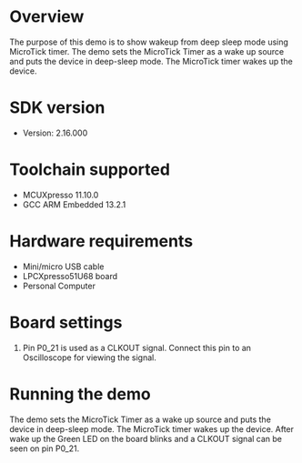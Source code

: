 Overview
========
The purpose of this demo is to show wakeup from deep sleep mode using MicroTick timer.
The demo sets the MicroTick Timer as a wake up source and puts the device in deep-sleep mode. 
The MicroTick timer wakes up the device. 

SDK version
===========
- Version: 2.16.000

Toolchain supported
===================
- MCUXpresso  11.10.0
- GCC ARM Embedded  13.2.1

Hardware requirements
=====================
- Mini/micro USB cable
- LPCXpresso51U68 board
- Personal Computer

Board settings
==============
1. Pin P0_21 is used as a CLKOUT signal. Connect this pin to an Oscilloscope for viewing the signal.

Running the demo
================
The demo sets the MicroTick Timer as a wake up source and puts the device in deep-sleep mode. 
The MicroTick timer wakes up the device. After wake up the Green LED on the board blinks and  a CLKOUT signal can be seen on pin P0_21.
